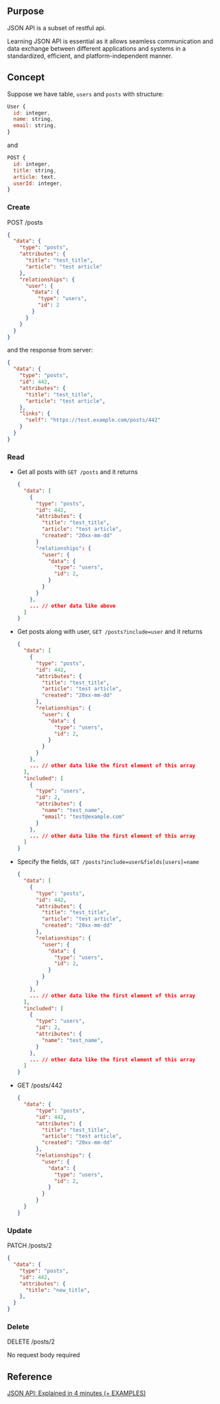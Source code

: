 ## Purpose

JSON API is a subset of restful api.

Learning JSON API is essential as it allows seamless communication and data exchange between different applications and systems in a standardized, efficient, and platform-independent manner.

## Concept

Suppose we have table, `users` and `posts` with structure:

```javascript
User {
  id: integer,
  name: string,
  email: string,
}
```

and

```javascript
POST {
  id: integer,
  title: string,
  article: text,
  userId: integer,
}
```

### Create

POST /posts

```JSON
{
  "data": {
    "type": "posts",
    "attributes": {
      "title": "test_title",
      "article": "test article"
    },
    "relationships": {
      "user": {
        "data": {
          "type": "users",
          "id": 2
        }
      }
    }
  }
}
```

and the response from server:

```JSON
{
  "data": {
    "type": "posts",
    "id": 442,
    "attributes": {
      "title": "test_title",
      "article": "test article",
    },
    "links": {
      "self": "https://test.example.com/posts/442"
    }
  }
}
```

### Read

* Get all posts with `GET /posts` and it returns
  ```JSON
  {
    "data": [
      {
        "type": "posts",
        "id": 442,
        "attributes": {
          "title": "test_title",
          "article": "test article",
          "created": "20xx-mm-dd"
        }
        "relationships": {
          "user": {
            "data": {
              "type": "users",
              "id": 2,
            }
          }
        }
      },
      ... // other data like above
    ]
  }
  ```
* Get posts along with user, `GET /posts?include=user` and it returns
  ```JSON
  {
    "data": [
      {
        "type": "posts",
        "id": 442,
        "attributes": {
          "title": "test_title",
          "article": "test article",
          "created": "20xx-mm-dd"
        },
        "relationships": {
          "user": {
            "data": {
              "type": "users",
              "id": 2,
            }
          }
        }
      },
      ... // other data like the first element of this array
    ],
    "included": [
      {
        "type": "users",
        "id": 2,
        "attributes": {
          "name": "test_name",
          "email": "test@example.com"
        }
      },
      ... // other data like the first element of this array
    ]
  }
  ```
* Specify the fields, `GET /posts?include=user&fields[users]=name`
  ```JSON
  {
    "data": [
      {
        "type": "posts",
        "id": 442,
        "attributes": {
          "title": "test_title",
          "article": "test article",
          "created": "20xx-mm-dd"
        },
        "relationships": {
          "user": {
            "data": {
              "type": "users",
              "id": 2,
            }
          }
        }
      },
      ... // other data like the first element of this array
    ],
    "included": [
      {
        "type": "users",
        "id": 2,
        "attributes": {
          "name": "test_name",
        }
      },
      ... // other data like the first element of this array
    ]
  }
  ```
* GET /posts/442
  ```JSON
  {
    "data": {
        "type": "posts",
        "id": 442,
        "attributes": {
          "title": "test_title",
          "article": "test article",
          "created": "20xx-mm-dd"
        },
        "relationships": {
          "user": {
            "data": {
              "type": "users",
              "id": 2,
            }
          }
        }
    }
  }
  ```

### Update

PATCH /posts/2

```JSON
{
  "data": {
    "type": "posts",
    "id": 442,
    "attributes": {
      "title": "new_title",
    },
  }
}
```

### Delete

DELETE /posts/2

No request body required

## Reference

[JSON API: Explained in 4 minutes (+ EXAMPLES)](https://www.youtube.com/watch?v=N-4prIh7t38)
